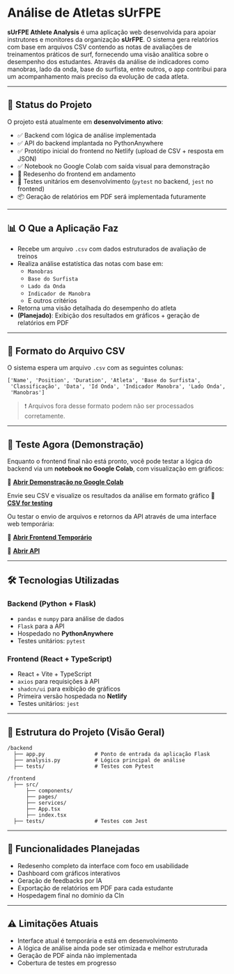 # Análise de Atletas sUrFPE

**sUrFPE Athlete Analysis** é uma aplicação web desenvolvida para apoiar instrutores e monitores da organização **sUrFPE**. O sistema gera relatórios com base em arquivos CSV contendo as notas de avaliações de treinamentos práticos de surf, fornecendo uma visão analítica sobre o desempenho dos estudantes. Através da análise de indicadores como manobras, lado da onda, base do surfista, entre outros, o app contribui para um acompanhamento mais preciso da evolução de cada atleta.

---

## 🚀 Status do Projeto

O projeto está atualmente em **desenvolvimento ativo**:

- ✅ Backend com lógica de análise implementada
- ✅ API do backend implantada no PythonAnywhere
- ✅ Protótipo inicial do frontend no Netlify (upload de CSV + resposta em JSON)
- ✅ Notebook no Google Colab com saída visual para demonstração
- 🔄 Redesenho do frontend em andamento
- 🧪 Testes unitários em desenvolvimento (`pytest` no backend, `jest` no frontend)
- 📦 Geração de relatórios em PDF será implementada futuramente

---

## 📊 O Que a Aplicação Faz

- Recebe um arquivo `.csv` com dados estruturados de avaliação de treinos
- Realiza análise estatística das notas com base em:
  - `Manobras`
  - `Base do Surfista`
  - `Lado da Onda`
  - `Indicador de Manobra`
  - E outros critérios
- Retorna uma visão detalhada do desempenho do atleta
- **(Planejado)**: Exibição dos resultados em gráficos + geração de relatórios em PDF

---

## 📂 Formato do Arquivo CSV

O sistema espera um arquivo `.csv` com as seguintes colunas:

```
['Name', 'Position', 'Duration', 'Atleta', 'Base do Surfista',
 'Classificação', 'Data', 'Id Onda', 'Indicador Manobra', 'Lado Onda',
 'Manobras']
```

> ❗ Arquivos fora desse formato podem não ser processados corretamente.

---

## 🧪 Teste Agora (Demonstração)

Enquanto o frontend final não está pronto, você pode testar a lógica do backend via um **notebook no Google Colab**, com visualização em gráficos:

🔗 **[Abrir Demonstração no Google Colab](https://colab.research.google.com/drive/11RRetspBUfZcAM0Vt_AFy-9a-7IeHD8B?usp=sharing)**  

Envie seu CSV e visualize os resultados da análise em formato gráfico 📁 **[CSV for testing](test-data\data.csv)** 

Ou testar o envio de arquivos e retornos da API através de uma interface web temporária:

🔗 **[Abrir Frontend Temporário](https://elegant-naiad-6a2f2d.netlify.app/)** 

🔗 **[Abrir API](https://meom.pythonanywhere.com/)** 

---

## 🛠 Tecnologias Utilizadas

### Backend (Python + Flask)
- `pandas` e `numpy` para análise de dados
- `Flask` para a API
- Hospedado no **PythonAnywhere**
- Testes unitários: `pytest`

### Frontend (React + TypeScript)
- React + Vite + TypeScript
- `axios` para requisições à API
- `shadcn/ui` para exibição de gráficos
- Primeira versão hospedada no **Netlify**
- Testes unitários: `jest`

---

## 📁 Estrutura do Projeto (Visão Geral)

```
/backend
  ├── app.py                # Ponto de entrada da aplicação Flask
  ├── analysis.py           # Lógica principal de análise
  ├── tests/                # Testes com Pytest

/frontend
  ├── src/
      ├── components/
      ├── pages/
      ├── services/
      ├── App.tsx
      ├── index.tsx
  ├── tests/                # Testes com Jest
```

---

## 📌 Funcionalidades Planejadas

- Redesenho completo da interface com foco em usabilidade
- Dashboard com gráficos interativos
- Geração de feedbacks por IA
- Exportação de relatórios em PDF para cada estudante
- Hospedagem final no domínio da CIn

---

## ⚠️ Limitações Atuais

- Interface atual é temporária e está em desenvolvimento
- A lógica de análise ainda pode ser otimizada e melhor estruturada
- Geração de PDF ainda não implementada
- Cobertura de testes em progresso